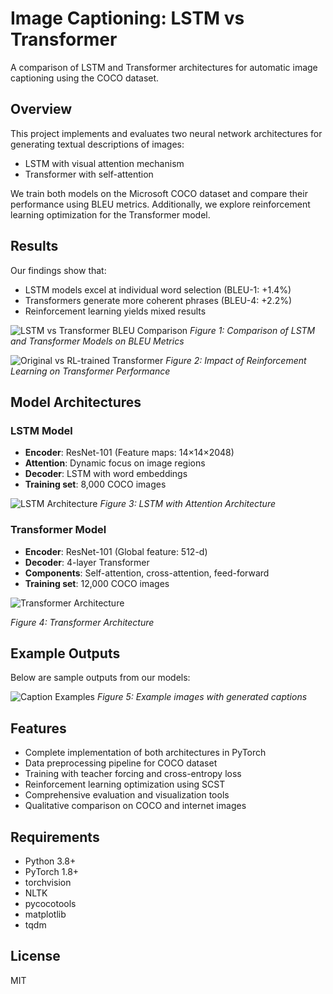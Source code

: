 # Image Captioning: LSTM vs Transformer

A comparison of LSTM and Transformer architectures for automatic image captioning using the COCO dataset.

## Overview

This project implements and evaluates two neural network architectures for generating textual descriptions of images:
- LSTM with visual attention mechanism
- Transformer with self-attention

We train both models on the Microsoft COCO dataset and compare their performance using BLEU metrics. Additionally, we explore reinforcement learning optimization for the Transformer model.

## Results

Our findings show that:
- LSTM models excel at individual word selection (BLEU-1: +1.4%)
- Transformers generate more coherent phrases (BLEU-4: +2.2%)
- Reinforcement learning yields mixed results

![LSTM vs Transformer BLEU Comparison](results/lstm_transformer_comparison.png)
*Figure 1: Comparison of LSTM and Transformer Models on BLEU Metrics*

![Original vs RL-trained Transformer](results/rl_comparison.png)
*Figure 2: Impact of Reinforcement Learning on Transformer Performance*

## Model Architectures

### LSTM Model

- **Encoder**: ResNet-101 (Feature maps: 14×14×2048)
- **Attention**: Dynamic focus on image regions
- **Decoder**: LSTM with word embeddings
- **Training set**: 8,000 COCO images

![LSTM Architecture](models/lstmfinal.png)
*Figure 3: LSTM with Attention Architecture*

### Transformer Model

- **Encoder**: ResNet-101 (Global feature: 512-d)
- **Decoder**: 4-layer Transformer
- **Components**: Self-attention, cross-attention, feed-forward
- **Training set**: 12,000 COCO images

![Transformer Architecture](models/transfoemr.png)

*Figure 4: Transformer Architecture*

## Example Outputs

Below are sample outputs from our models:

![Caption Examples](results/sample_captions.png)
*Figure 5: Example images with generated captions*

## Features

- Complete implementation of both architectures in PyTorch
- Data preprocessing pipeline for COCO dataset
- Training with teacher forcing and cross-entropy loss
- Reinforcement learning optimization using SCST
- Comprehensive evaluation and visualization tools
- Qualitative comparison on COCO and internet images

## Requirements

- Python 3.8+
- PyTorch 1.8+
- torchvision
- NLTK
- pycocotools
- matplotlib
- tqdm


## License

MIT

